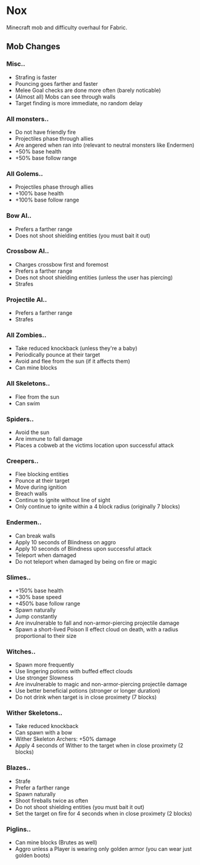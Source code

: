 # Nox

Minecraft mob and difficulty overhaul for Fabric.

## Mob Changes

### Misc..
* Strafing is faster
* Pouncing goes farther and faster
* Melee Goal checks are done more often (barely noticable)
* (Almost all) Mobs can see through walls
* Target finding is more immediate, no random delay

### All monsters..
* Do not have friendly fire 
* Projectiles phase through allies
* Are angered when ran into (relevant to neutral monsters like Endermen)
* +50% base health
* +50% base follow range

### All Golems..
* Projectiles phase through allies
* +100% base health
* +100% base follow range

### Bow AI..
* Prefers a farther range
* Does not shoot shielding entities (you must bait it out)

### Crossbow AI..
* Charges crossbow first and foremost
* Prefers a farther range
* Does not shoot shielding entities (unless the user has piercing)
* Strafes

### Projectile AI..
* Prefers a farther range
* Strafes

### All Zombies..
* Take reduced knockback (unless they're a baby)
* Periodically pounce at their target
* Avoid and flee from the sun (if it affects them)
* Can mine blocks

### All Skeletons..
* Flee from the sun
* Can swim

### Spiders..
* Avoid the sun
* Are immune to fall damage
* Places a cobweb at the victims location upon successful attack

### Creepers..
* Flee blocking entities
* Pounce at their target
* Move during ignition
* Breach walls
* Continue to ignite without line of sight
* Only continue to ignite within a 4 block radius (originally 7 blocks)

### Endermen..
* Can break walls
* Apply 10 seconds of Blindness on aggro
* Apply 10 seconds of Blindness upon successful attack
* Teleport when damaged
* Do not teleport when damaged by being on fire or magic

### Slimes..
* +150% base health
* +30% base speed
* +450% base follow range
* Spawn naturally
* Jump constantly
* Are invulnerable to fall and non-armor-piercing projectile damage
* Spawn a short-lived Poison II effect cloud on death, with a radius proportional to their size

### Witches..
* Spawn more frequently
* Use lingering potions with buffed effect clouds
* Use stronger Slowness
* Are invulnerable to magic and non-armor-piercing projectile damage
* Use better beneficial potions (stronger or longer duration)
* Do not drink when target is in close proximety (7 blocks)

### Wither Skeletons..
* Take reduced knockback
* Can spawn with a bow
* Wither Skeleton Archers: +50% damage
* Apply 4 seconds of Wither to the target when in close proximety (2 blocks)

### Blazes..
* Strafe
* Prefer a farther range
* Spawn naturally
* Shoot fireballs twice as often
* Do not shoot shielding entities (you must bait it out)
* Set the target on fire for 4 seconds when in close proximety (2 blocks)

### Piglins..
* Can mine blocks (Brutes as well)
* Aggro unless a Player is wearing only golden armor (you can wear just golden boots)
